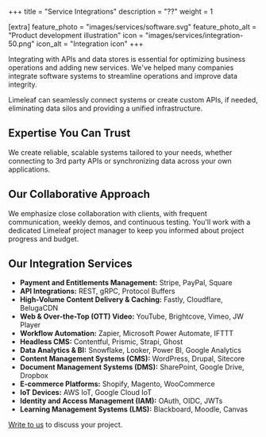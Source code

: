 +++
title = "Service Integrations"
description = "??"
weight = 1

[extra]
feature_photo = "images/services/software.svg"
feature_photo_alt = "Product development illustration"
icon = "images/services/integration-50.png"
icon_alt = "Integration icon"
+++

Integrating with APIs and data stores is essential for optimizing business operations and adding new services.<!-- more --> We've helped many companies integrate software systems to streamline operations and improve data integrity. 

Limeleaf can seamlessly connect systems or create custom APIs, if needed, eliminating data silos and providing a unified infrastructure.

<!-- more -->

## Expertise You Can Trust

We create reliable, scalable systems tailored to your needs, whether connecting to 3rd party APIs or synchronizing data across your own applications.

## Our Collaborative Approach

We emphasize close collaboration with clients, with frequent communication, weekly demos, and continuous testing. You'll work with a dedicated Limeleaf project manager to keep you informed about project progress and budget.

## Our Integration Services

* **Payment and Entitlements Management:** Stripe, PayPal, Square
* **API Integrations:** REST, gRPC, Protocol Buffers
* **High-Volume Content Delivery & Caching:** Fastly, Cloudflare, BelugaCDN
* **Web & Over-the-Top (OTT) Video:** YouTube, Brightcove, Vimeo, JW Player
* **Workflow Automation:** Zapier, Microsoft Power Automate, IFTTT
* **Headless CMS:** Contentful, Prismic, Strapi, Ghost
* **Data Analytics & BI:** Snowflake, Looker, Power BI, Google Analytics
* **Content Management Systems (CMS):** WordPress, Drupal, Sitecore
* **Document Management Systems (DMS):** SharePoint, Google Drive, Dropbox
* **E-commerce Platforms:** Shopify, Magento, WooCommerce
* **IoT Devices:** AWS IoT, Google Cloud IoT
* **Identity and Access Management (IAM):** OAuth, OIDC, JWTs 
* **Learning Management Systems (LMS):** Blackboard, Moodle, Canvas

[Write to us](https://limeleaf.io/contact/ "Contact us") to discuss your project.